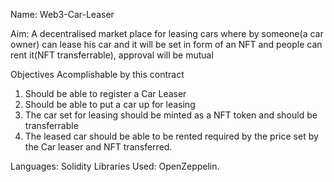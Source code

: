 Name: Web3-Car-Leaser

Aim: A decentralised market place for leasing cars where by someone(a car owner) can lease his car and it will be set in form of an NFT and people can rent it(NFT transferrable), approval will be mutual 


Objectives Acomplishable by this contract
1. Should be able to register a Car Leaser
2. Should be able to put a car up for leasing 
3. The car set for leasing should be minted as a NFT token and should be transferrable
4. The leased car should be able to be rented required by the price set by the Car leaser and NFT transferred.

Languages: Solidity
Libraries Used: OpenZeppelin.
